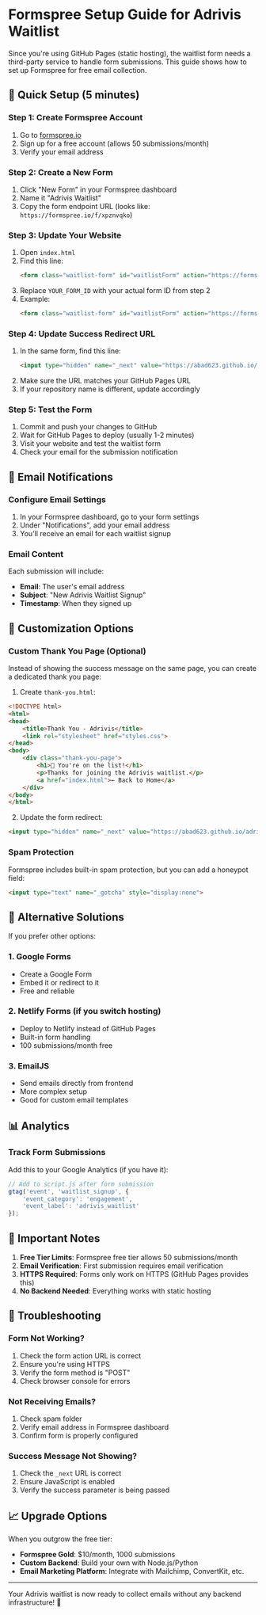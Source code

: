 # Formspree Setup Guide for Adrivis Waitlist

Since you're using GitHub Pages (static hosting), the waitlist form needs a third-party service to handle form submissions. This guide shows how to set up Formspree for free email collection.

## 🚀 Quick Setup (5 minutes)

### Step 1: Create Formspree Account
1. Go to [formspree.io](https://formspree.io)
2. Sign up for a free account (allows 50 submissions/month)
3. Verify your email address

### Step 2: Create a New Form
1. Click "New Form" in your Formspree dashboard
2. Name it "Adrivis Waitlist"
3. Copy the form endpoint URL (looks like: `https://formspree.io/f/xpznvqko`)

### Step 3: Update Your Website
1. Open `index.html`
2. Find this line:
   ```html
   <form class="waitlist-form" id="waitlistForm" action="https://formspree.io/f/YOUR_FORM_ID" method="POST">
   ```
3. Replace `YOUR_FORM_ID` with your actual form ID from step 2
4. Example:
   ```html
   <form class="waitlist-form" id="waitlistForm" action="https://formspree.io/f/xpznvqko" method="POST">
   ```

### Step 4: Update Success Redirect URL
1. In the same form, find this line:
   ```html
   <input type="hidden" name="_next" value="https://abad623.github.io/adrivis?success=true">
   ```
2. Make sure the URL matches your GitHub Pages URL
3. If your repository name is different, update accordingly

### Step 5: Test the Form
1. Commit and push your changes to GitHub
2. Wait for GitHub Pages to deploy (usually 1-2 minutes)
3. Visit your website and test the waitlist form
4. Check your email for the submission notification

## 📧 Email Notifications

### Configure Email Settings
1. In your Formspree dashboard, go to your form settings
2. Under "Notifications", add your email address
3. You'll receive an email for each waitlist signup

### Email Content
Each submission will include:
- **Email**: The user's email address
- **Subject**: "New Adrivis Waitlist Signup"
- **Timestamp**: When they signed up

## 🎨 Customization Options

### Custom Thank You Page (Optional)
Instead of showing the success message on the same page, you can create a dedicated thank you page:

1. Create `thank-you.html`:
```html
<!DOCTYPE html>
<html>
<head>
    <title>Thank You - Adrivis</title>
    <link rel="stylesheet" href="styles.css">
</head>
<body>
    <div class="thank-you-page">
        <h1>🎉 You're on the list!</h1>
        <p>Thanks for joining the Adrivis waitlist.</p>
        <a href="index.html">← Back to Home</a>
    </div>
</body>
</html>
```

2. Update the form redirect:
```html
<input type="hidden" name="_next" value="https://abad623.github.io/adrivis/thank-you.html">
```

### Spam Protection
Formspree includes built-in spam protection, but you can add a honeypot field:

```html
<input type="text" name="_gotcha" style="display:none">
```

## 🔄 Alternative Solutions

If you prefer other options:

### 1. Google Forms
- Create a Google Form
- Embed it or redirect to it
- Free and reliable

### 2. Netlify Forms (if you switch hosting)
- Deploy to Netlify instead of GitHub Pages
- Built-in form handling
- 100 submissions/month free

### 3. EmailJS
- Send emails directly from frontend
- More complex setup
- Good for custom email templates

## 📊 Analytics

### Track Form Submissions
Add this to your Google Analytics (if you have it):

```javascript
// Add to script.js after form submission
gtag('event', 'waitlist_signup', {
    'event_category': 'engagement',
    'event_label': 'adrivis_waitlist'
});
```

## 🚨 Important Notes

1. **Free Tier Limits**: Formspree free tier allows 50 submissions/month
2. **Email Verification**: First submission requires email verification
3. **HTTPS Required**: Forms only work on HTTPS (GitHub Pages provides this)
4. **No Backend Needed**: Everything works with static hosting

## 🔧 Troubleshooting

### Form Not Working?
1. Check the form action URL is correct
2. Ensure you're using HTTPS
3. Verify the form method is "POST"
4. Check browser console for errors

### Not Receiving Emails?
1. Check spam folder
2. Verify email address in Formspree dashboard
3. Confirm form is properly configured

### Success Message Not Showing?
1. Check the `_next` URL is correct
2. Ensure JavaScript is enabled
3. Verify the success parameter is being passed

## 📈 Upgrade Options

When you outgrow the free tier:
- **Formspree Gold**: $10/month, 1000 submissions
- **Custom Backend**: Build your own with Node.js/Python
- **Email Marketing Platform**: Integrate with Mailchimp, ConvertKit, etc.

---

Your Adrivis waitlist is now ready to collect emails without any backend infrastructure! 🎉
